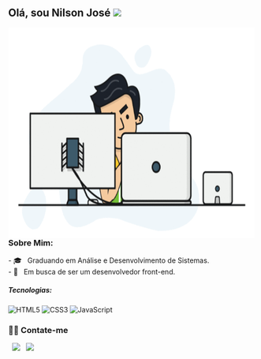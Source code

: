  <div align="left">
 <h2>Olá, sou Nilson José <img src="https://github.com/souvikguria98/souvikguria98/blob/master/Hi.gif" width="25"></h2>
 <img align="left" alt="GIF" src="images/eu.gif" 
    style="
        width:500px;
        height:426px;
        margin-right:10px;
    "
 />
 </div>
 
 <div>
 <h3>Sobre Mim:</h3>
 - 🎓 &nbsp; Graduando em Análise e Desenvolvimento de Sistemas.<br>
 - 💼 &nbsp; Em busca de ser um desenvolvedor front-end.<br>
 </div>
 
 <div>
 <h5>Tecnologias:</h5> 
 
  ![HTML5](https://img.shields.io/badge/html%205-grey?style=for-the-badge&logo=html5&logoColor=white&labelColor=8E2DE2)
  ![CSS3](https://img.shields.io/badge/css%203-grey?style=for-the-badge&logo=css3&logoColor=white&labelColor=8E2DE2)
  ![JavaScript](https://img.shields.io/badge/-JavaScript-grey?style=for-the-badge&logo=javascript&logoColor=white&labelColor=8E2DE2)
  <br>
 </div>

 <div style="display: inline_block"> 
  <h3> 🤝🏻 Contate-me </h3>
  <p align="left"> 
  &nbsp; <a href="https://www.linkedin.com/in/nilson-jos%C3%A9-24135b215/" target="_blank" rel="noopener noreferrer"><img src="https://img.icons8.com/plasticine/100/000000/linkedin.png" width="50" /></a>
  &nbsp; <a  href="mailto:nilson_jose.v@hotmail.com"><img src="https://img.icons8.com/color/48/000000/ms-outlook.png"/>
  </p>
 </div><br>

 <div>
